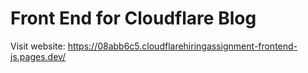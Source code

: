 # Front End for Cloudflare Blog
Visit website: https://08abb6c5.cloudflarehiringassignment-frontend-js.pages.dev/


